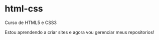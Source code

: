 # html-css
 Curso de HTML5 e CSS3

Estou aprendendo a criar sites e agora vou gerenciar meus repositorios!

<a href="">